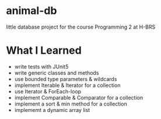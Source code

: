 # animal-db
little database project for the course Programming 2 at H-BRS

# What I Learned
- write tests with JUnit5
- write generic classes and methods
- use bounded type parameters & wildcards
- implement Iterable<T> & Iterator<T> for a collection
- use Iterator & ForEach-loop
- implement Comparable<T> & Comparator<T> for a collection
- implement a sort & min method for a collection
- implememt a dynamic array list
